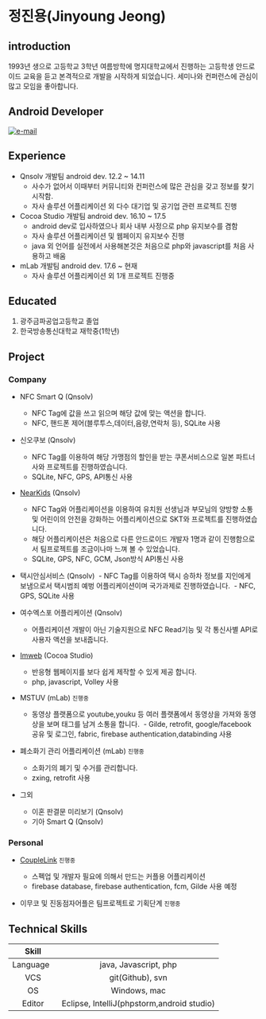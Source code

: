 # 정진용(Jinyoung Jeong)

## introduction

1993년 생으로 고등학교 3학년 여름방학에 명지대학교에서 진행하는 고등학생 안드로이드 교육을 듣고 본격적으로 개발을 시작하게 되었습니다.
세미나와 컨퍼런스에 관심이 많고 모임을 좋아합니다.

## Android Developer 

[![e-mail](https://img.shields.io/badge/e--mail-skwntnftkgk@gmail.com-orange.svg)](mailto:skwntnftkgk@gmail.com)

## Experience

- Qnsolv 개발팀 android dev. 12.2 ~ 14.11
  - 사수가 없어서 이때부터 커뮤니티와 컨퍼런스에 많은 관심을 갖고 정보를 찾기시작함.
  - 자사 솔루션 어플리케이션 외 다수 대기업 및 공기업 관련 프로젝트 진행
- Cocoa Studio 개발팀 android dev. 16.10 ~ 17.5
  - android dev로 입사하였으나 회사 내부 사정으로 php 유지보수를 겸함
  - 자사 솔루션 어플리케이션 및 웹페이지 유지보수 진행
  - java 외 언어를 실전에서 사용해본것은 처음으로 php와 javascript를 처음 사용하고 배움
- mLab 개발팀 android dev. 17.6 ~ 현재
  - 자사 솔루션 어플리케이션 외 1개 프로젝트 진행중

## Educated

1. 광주금파공업고등학교 졸업
2. 한국방송통신대학교 재학중(1학년)

## Project

### Company

- NFC Smart Q (Qnsolv)
  - NFC Tag에 값을 쓰고 읽으며 해당 값에 맞는 액션을 합니다.
  - NFC, 핸드폰 제어(블루투스,데이터,음량,연락처 등), SQLite 사용
 
- 신오쿠보 (Qnsolv)
  - NFC Tag를 이용하여 해당 가맹점의 할인을 받는 쿠폰서비스으로 일본 파트너사와 프로젝트를 진행하였습니다.
  - SQLite, NFC, GPS, API통신 사용

- [NearKids](https://play.google.com/store/apps/details?id=com.skp.nk.teacher) (Qnsolv)
  - NFC Tag와 어플리케이션을 이용하여 유치원 선생님과 부모님의 양방향 소통 및 어린이의 안전을 강화하는 어플리케이션으로 SKT와 프로젝트를 진행하였습니다.
  - 해당 어플리케이션은 처음으로 다른 안드로이드 개발자 1명과 같이 진행함으로서 팀프로젝트를 조금이나마 느껴 볼 수 있었습니다.
  - SQLite, GPS, NFC, GCM, Json방식 API통신 사용
 
- 택시안심서비스 (Qnsolv)
  - NFC Tag를 이용하여 택시 승하차 정보를 지인에게 보냄으로서 택시범죄 예벙 어플리케이션이며 국가과제로 진행하였습니다.
  - NFC, GPS, SQLite 사용

- 여수엑스포 어플리케이션 (Qnsolv)
  - 어플리케이션 개발이 아닌 기술지원으로 NFC Read기능 및 각 통신사별 API로 사용자 액션을 보내줍니다.

- [Imweb](http://imweb.me/) (Cocoa Studio)
  - 반응형 웹페이지를 보다 쉽게 제작할 수 있게 제공 합니다.
  - php, javascript, Volley 사용

- MSTUV (mLab) `진행중`
  - 동영상 플랫폼으로 youtube,youku 등 여러 플랫폼에서 동영상을 가져와 동영상을 보며 태그를 남겨 소통을 합니다.
  - Gilde, retrofit, google/facebook 공유 및 로그인, fabric, firebase authentication,databinding 사용
 
- 폐소화기 관리 어플리케이션 (mLab) `진행중`
  - 소화기의 폐기 및 수거를 관리합니다.
  - zxing, retrofit 사용

- 그외
  - 이혼 판결문 미리보기 (Qnsolv)
  - 기아 Smart Q (Qnsolv)
 
### Personal

- [CoupleLink](https://github.com/JeongJinyong/CoupleLink) `진행중`
  - 스펙업 및 개발자 필요에 의해서 만드는 커플용 어플리케이션
  - firebase database, firebase authentication, fcm, Gilde 사용 예정
  
- 이무코 및 진동점자어플은 팀프로젝트로 기획단계 `진행중`

## Technical Skills

|    Skill    |                                          |
| :---------: | :--------------------------------------: |
|  Language   |           java, Javascript, php          |
|     VCS     |               git(Github), svn           |
|     OS      |                Windows, mac              |
|   Editor    |Eclipse, IntelliJ(phpstorm,android studio)|
